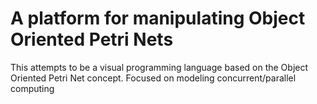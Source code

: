 # A platform for manipulating Object Oriented Petri Nets

This attempts to be a visual programming language based on the Object Oriented Petri Net concept. Focused on modeling concurrent/parallel computing 
